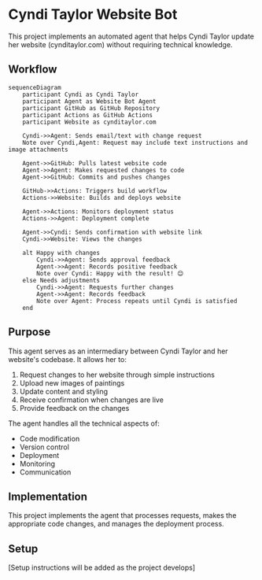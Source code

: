 # Cyndi Taylor Website Bot

This project implements an automated agent that helps Cyndi Taylor update her website (cynditaylor.com) without requiring technical knowledge.

## Workflow

```mermaid
sequenceDiagram
    participant Cyndi as Cyndi Taylor
    participant Agent as Website Bot Agent
    participant GitHub as GitHub Repository
    participant Actions as GitHub Actions
    participant Website as cynditaylor.com

    Cyndi->>Agent: Sends email/text with change request
    Note over Cyndi,Agent: Request may include text instructions and image attachments

    Agent->>GitHub: Pulls latest website code
    Agent->>Agent: Makes requested changes to code
    Agent->>GitHub: Commits and pushes changes

    GitHub->>Actions: Triggers build workflow
    Actions->>Website: Builds and deploys website

    Agent->>Actions: Monitors deployment status
    Actions->>Agent: Deployment complete

    Agent->>Cyndi: Sends confirmation with website link
    Cyndi->>Website: Views the changes

    alt Happy with changes
        Cyndi->>Agent: Sends approval feedback
        Agent->>Agent: Records positive feedback
        Note over Cyndi: Happy with the result! 😊
    else Needs adjustments
        Cyndi->>Agent: Requests further changes
        Agent->>Agent: Records feedback
        Note over Agent: Process repeats until Cyndi is satisfied
    end
```

## Purpose

This agent serves as an intermediary between Cyndi Taylor and her website's codebase. It allows her to:

1. Request changes to her website through simple instructions
2. Upload new images of paintings
3. Update content and styling
4. Receive confirmation when changes are live
5. Provide feedback on the changes

The agent handles all the technical aspects of:

- Code modification
- Version control
- Deployment
- Monitoring
- Communication

## Implementation

This project implements the agent that processes requests, makes the appropriate code changes, and manages the deployment process.

## Setup

[Setup instructions will be added as the project develops]
